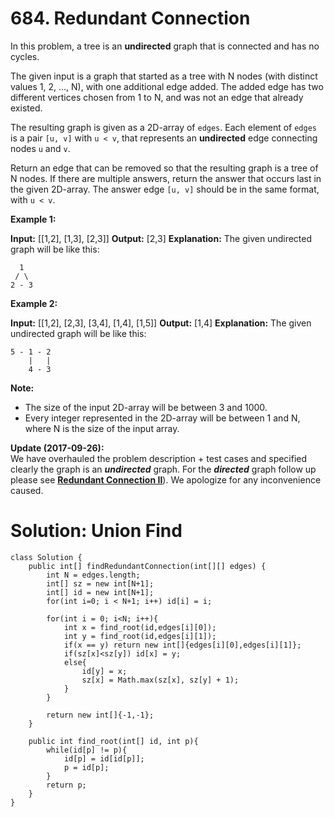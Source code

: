 # 684. Redundant Connection
In this problem, a tree is an  **undirected**  graph that is connected and has no cycles.

The given input is a graph that started as a tree with N nodes (with distinct values 1, 2, ..., N), with one additional edge added. The added edge has two different vertices chosen from 1 to N, and was not an edge that already existed.

The resulting graph is given as a 2D-array of  `edges`. Each element of  `edges`  is a pair  `[u, v]`  with  `u < v`, that represents an  **undirected**  edge connecting nodes  `u`  and  `v`.

Return an edge that can be removed so that the resulting graph is a tree of N nodes. If there are multiple answers, return the answer that occurs last in the given 2D-array. The answer edge  `[u, v]`  should be in the same format, with  `u < v`.

**Example 1:**  

**Input:** [[1,2], [1,3], [2,3]]
**Output:** [2,3]
**Explanation:** The given undirected graph will be like this:
```
  1
 / \
2 - 3
```
**Example 2:**  

**Input:** [[1,2], [2,3], [3,4], [1,4], [1,5]]
**Output:** [1,4]
**Explanation:** The given undirected graph will be like this:
```
5 - 1 - 2
    |   |
    4 - 3
```
**Note:**  

-   The size of the input 2D-array will be between 3 and 1000.
-   Every integer represented in the 2D-array will be between 1 and N, where N is the size of the input array.

  

**Update (2017-09-26):**  
We have overhauled the problem description + test cases and specified clearly the graph is an  **_undirected_**  graph. For the  **_directed_**  graph follow up please see  **[Redundant Connection II](https://leetcode.com/problems/redundant-connection-ii/description/)**). We apologize for any inconvenience caused.

# Solution: Union Find
```
class Solution {
    public int[] findRedundantConnection(int[][] edges) {
        int N = edges.length;
        int[] sz = new int[N+1];
        int[] id = new int[N+1];
        for(int i=0; i < N+1; i++) id[i] = i;
        
        for(int i = 0; i<N; i++){
            int x = find_root(id,edges[i][0]);
            int y = find_root(id,edges[i][1]);
            if(x == y) return new int[]{edges[i][0],edges[i][1]};
            if(sz[x]<sz[y]) id[x] = y;
            else{
                id[y] = x;
                sz[x] = Math.max(sz[x], sz[y] + 1);
            }
        }
        
        return new int[]{-1,-1};
    }
    
    public int find_root(int[] id, int p){
        while(id[p] != p){
            id[p] = id[id[p]];
            p = id[p];
        }
        return p;
    }
}
```